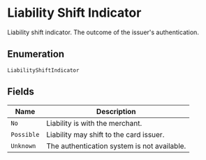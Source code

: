 
# Liability Shift Indicator

Liability shift indicator. The outcome of the issuer's authentication.

## Enumeration

`LiabilityShiftIndicator`

## Fields

| Name | Description |
|  --- | --- |
| `No` | Liability is with the merchant. |
| `Possible` | Liability may shift to the card issuer. |
| `Unknown` | The authentication system is not available. |

